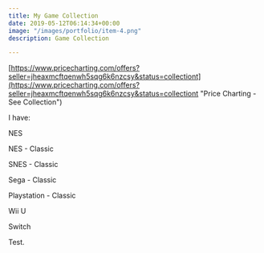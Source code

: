 ```yaml
---
title: My Game Collection
date: 2019-05-12T06:14:34+00:00
image: "/images/portfolio/item-4.png"
description: Game Collection

---
```

[https://www.pricecharting.com/offers?seller=jheaxmcftqenwh5sqg6k6nzcsy&status=collectiont](https://www.pricecharting.com/offers?seller=jheaxmcftqenwh5sqg6k6nzcsy&status=collectiont "Price Charting - See Collection")

I have:

NES

NES - Classic

SNES - Classic

Sega - Classic

Playstation - Classic

Wii U

Switch

Test.